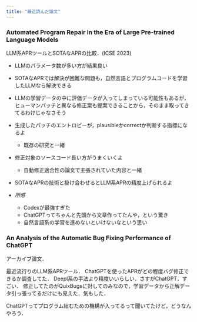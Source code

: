 ```yaml
---
title: "最近読んだ論文"
---
```


### Automated Program Repair in the Era of Large Pre-trained Language Models
LLM系APRツールとSOTAなAPRの比較．(ICSE 2023)
* LLMのパラメータ数が多い方が結果良い
* SOTAなAPRでは解決が困難な問題も，自然言語とプログラムコードを学習したLLMなら解決できる
* LLMの学習データの中に評価データが入ってしまっている可能性もあるが，ヒューマンパッチと異なる修正案も提案できることから，そのまま取ってきてるわけじゃなさそう
* 生成したパッチのエントロピーが，plausibleかcorrectか判断する指標になるよ
  * 既存の研究と一緒
* 修正対象のソースコード長い方がうまくいくよ
  * 自動修正適合性の論文で主張されていた内容と一緒
* SOTAなAPRの技術と掛け合わせるとLLM系APRの精度上げられるよ

* *所感*
  * Codexが最強すぎた
  * ChatGPTってちゃんと先頭から文章作ってたんや，という驚き
  * 自然言語系の学習を進めないといけないなという思い

### An Analysis of the Automatic Bug Fixing Performance of ChatGPT

アーカイブ論文．

最近流行りのLLM系APRツール．
ChatGPTを使ったAPRがどの程度バグ修正できるか調査してた．
Deepl系の手法より精度いいらしい．さすがChatGPT．すごい．
修正してたのがQuixBugsに対してのみなので，学習データから正解データ引っ張ってるだけにも見えた．気もした．

ChatGPTってプログラム組むための機構が入ってるって聞いてたけど，どうなんやろう．
